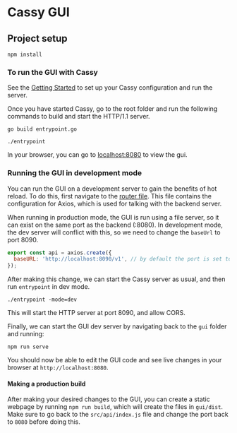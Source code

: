 # Cassy GUI

## Project setup
```
npm install
```

### To run the GUI with Cassy
See the [Getting Started](../docs/getting-started.md) to set up your Cassy configuration and run the server.

Once you have started Cassy, go to the root folder and run the following commands to build and start the HTTP/1.1 server.
```
go build entrypoint.go
```
```
./entrypoint
```

In your browser, you can go to [localhost:8080](http://localhost:8080) to view the gui.

### Running the GUI in development mode
You can run the GUI on a development server to gain the benefits of hot reload. To do this, first navigate to the [router file](src/api/index.js). 
This file contains the configuration for Axios, which is used for talking with the backend server.

When running in production mode, the GUI is run using a file server, so it can exist on the same port as the backend (:8080). In development mode, the dev server will conflict with this, so we need to change the `baseUrl` to port 8090.

```javascript
export const api = axios.create({
  baseURL: 'http://localhost:8090/v1', // by default the port is set to 8080.
});
```

After making this change, we can start the Cassy server as usual, and then run `entrypoint` in dev mode.
```
./entrypoint -mode=dev
```
This will start the HTTP server at port 8090, and allow CORS.

Finally, we can start the GUI dev server by navigating back to the `gui` folder and running:
```
npm run serve
```

You should now be able to edit the GUI code and see live changes in your browser at `http://localhost:8080`.

#### Making a production build
After making your desired changes to the GUI, you can create a static webpage by running `npm run build`, which will create the files in `gui/dist`.
Make sure to go back to the `src/api/index.js` file and change the port back to `8080` before doing this.
